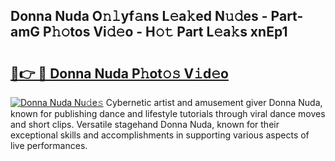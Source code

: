 ## Donna Nuda O𝚗𝚕yf𝚊ns L𝚎a𝚔ed N𝚞𝚍es - Part-amG P𝚑𝚘tos Vi𝚍𝚎o - H𝚘𝚝 Part L𝚎a𝚔s xnEp1

# <h2><a href="http://kfcs8g.oniu.top/?m=Donna+Nuda">🔗👉 🔴 Donna Nuda P𝚑ot𝚘𝚜 V𝚒d𝚎o</a></h2>

[![Donna Nuda Nu𝚍e𝚜](https://i.imgur.com/0qMVB7G.gif)](http://kfcs8g.oniu.top/?m=Donna+Nuda)
Cybernetic artist and amusement giver Donna Nuda, known for publishing dance and lifestyle tutorials through viral dance moves and short clips. Versatile stagehand Donna Nuda, known for their exceptional skills and accomplishments in supporting various aspects of live performances.  
